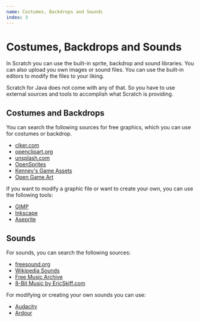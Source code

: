 ```yaml
---
name: Costumes, Backdrops and Sounds
index: 3
---
```


# Costumes, Backdrops and Sounds

In Scratch you can use the built-in sprite, backdrop and sound libraries. You can also upload you own images or sound files. You can use the built-in editors to modify the files to your liking.

Scratch for Java does not come with any of that. So you have to use external sources and tools to accomplish what Scratch is providing.

## Costumes and Backdrops

You can search the following sources for free graphics, which you can use for costumes or backdrop.

- [clker.com](clker.com)
- [openclipart.org](https://openclipart.org/)
- [unsplash.com](https://unsplash.com/)
- [OpenSprites](https://opensprites.org/)
- [Kenney's Game Assets](https://kenney.nl/assets)
- [Open Game Art](http://opengameart.org/)

If you want to modify a graphic file or want to create your own, you can use the following tools:

- [GIMP](https://www.gimp.org/)
- [Inkscape](https://inkscape.org)
- [Aseprite](https://www.aseprite.org/)

## Sounds

For sounds, you can search the following sources:

- [freesound.org](https://www.freesound.org/)
- [Wikipedia Sounds](https://en.wikipedia.org/wiki/Wikipedia:Free_sound_resources)
- [Free Music Archive](https://freemusicarchive.org/genre/Metal/)
- [8-Bit Music by EricSkiff.com](http://ericskiff.com/music/)

For modifying or creating your own sounds you can use:

- [Audacity](https://www.audacityteam.org/)
- [Ardour](https://ardour.org/)